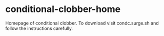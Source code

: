 # conditional-clobber-home
Homepage of conditional clobber.
To download visit condc.surge.sh and follow the instructions carefully.
